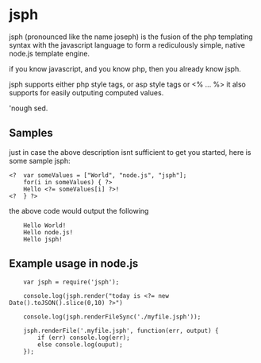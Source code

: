 # jsph

jsph (pronounced like the name joseph) is the fusion of the php templating syntax
with the javascript language to form a rediculously simple, native node.js
template engine.

if you know javascript, and you know php, then you already know jsph.

jsph supports either php style tags, or asp style tags <? ... ?>  or <% ... %>
it also supports <?= ... ?> for easily outputing computed values.

'nough sed.

## Samples

just in case the above description isnt sufficient to get you started, here is some sample jsph:

```
<?	var someValues = ["World", "node.js", "jsph"];
	for(i in someValues) { ?>
	Hello <?= someValues[i] ?>!
<?	} ?>
```

the above code would output the following
```
	Hello World!
	Hello node.js!
	Hello jsph!
```

## Example usage in node.js
```
	var jsph = require('jsph');

	console.log(jsph.render("today is <?= new Date().toJSON().slice(0,10) ?>")

	console.log(jsph.renderFileSync('./myfile.jsph'));

	jsph.renderFile('.myfile.jsph', function(err, output) {
		if (err) console.log(err);
		else console.log(ouput);
	});
```